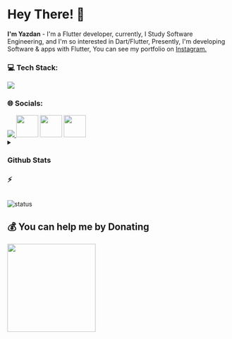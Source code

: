 
# Hey There! 👋
**I'm Yazdan** - I'm a Flutter developer, currently, I Study Software Engineering, and I'm so interested in Dart/Flutter, Presently, I'm developing Software & apps with Flutter, You can see my portfolio on <a href="https://instagram.com/yazdan.dev/"> Instagram.</a>
### 💻 Tech Stack:
<a href="#">
    <img src="https://skillicons.dev/icons?i=kotlin,java,html,css,cs,dart,flutter,photoshop,xd,figma,vscode,androidstudio,git,github&theme=dark" />
  </a>
  
### 🌐 Socials:
<a href="https://instagram.com/yazdan.dev/">
    <img src="https://skillicons.dev/icons?i=instagram&theme=dark" />
  </a>
  <a href="https://t.me/mobile_developer_yazdan" target="_blank" rel="noreferrer"><img src="https://www.freepnglogos.com/uploads/telegram-logo-4.png" height="50"  /></a>
  <a href="https://www.buymeacoffee.com/yazdandev" target="_blank" rel="noreferrer"><img src="https://cdn.dribbble.com/users/3349322/avatars/normal/ef2dbd3c4c50e2b4f7c916f1e763e5b6.jpg?1605768164" height="50"  /></a>
  <a href="https://www.linkedin.com/in/yazdan-manouchehri-406b47237/" target="_blank" rel="noreferrer"><img src="https://cdn.icon-icons.com/icons2/555/PNG/512/linkedin_icon-icons.com_53609.png" height=50  ></a>
   
      
 
 
  
<details>
 <summary> <h3>Github Stats <h3>⚡</summary>
    
![](https://github-readme-stats.vercel.app/api?username=amirbayat0&theme=tokyonight&hide_border=false&include_all_commits=true&count_private=true)<br/>
![](https://github-readme-streak-stats.herokuapp.com/?user=amirbayat0&theme=tokyonight&hide_border=false)<br/>
</details>

![status](https://camo.githubusercontent.com/ad8ea6fc9da53ab080110622c5b283bc938578fb067b05059d91aab2883fce4b/68747470733a2f2f6b6f6d617265762e636f6d2f67687076632f3f757365726e616d653d616d6972626179617430266c6162656c3d50726f66696c65253230766965777326636f6c6f723d383034326663267374796c653d706c6173746963) 

  ## 💰 You can help me by Donating
<a href="https://www.buymeacoffee.com/yazdandev"><img src="https://cdn.buymeacoffee.com/buttons/v2/default-yellow.png" width="200" /></a>



 
